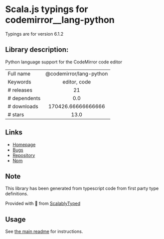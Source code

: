 
# Scala.js typings for codemirror__lang-python

Typings are for version 6.1.2

## Library description:
Python language support for the CodeMirror code editor

|                    |                 |
| ------------------ | :-------------: |
| Full name          | @codemirror/lang-python |
| Keywords           | editor, code |
| # releases         | 21 |
| # dependents       | 0.0 |
| # downloads        | 170426.66666666666 |
| # stars            | 13.0 |

## Links
- [Homepage](https://github.com/codemirror/lang-python#readme)
- [Bugs](https://github.com/codemirror/lang-python/issues)
- [Repository](https://github.com/codemirror/lang-python)
- [Npm](https://www.npmjs.com/package/%40codemirror%2Flang-python)
    


## Note
This library has been generated from typescript code from first party type definitions.

Provided with :purple_heart: from [ScalablyTyped](https://github.com/oyvindberg/ScalablyTyped)

## Usage
See [the main readme](../../readme.md) for instructions.


